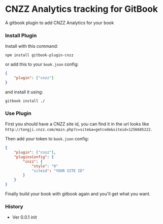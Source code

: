 # CNZZ Analytics tracking for GitBook

A gitbook plugin to add CNZZ Analytics for your book

### Install Plugin

Install with this command:

```shell
npm install gitbook-plugin-cnzz
```

or add this to your `book.json` config:

```json
{
    "plugin": ["cnzz"]
}
```

and install it using:

```shell
gitbook install ./
```

### Use Plugin

First you should have a CNZZ site id, you can find it in the url looks like `http://tongji.cnzz.com/main.php?c=site&a=getcode&siteid=1256685222`.

Then add your token to `book.json` config:

```json
{
    "plugin": ["cnzz"],
    "pluginsConfig": {
        "cnzz": {
        	"style": "0"
            "siteid": "YOUR SITE ID"
        }
    }
}
```

Finally build your book with gitbook again and you'll get what you want.

### History

- Ver 0.0.1 init
